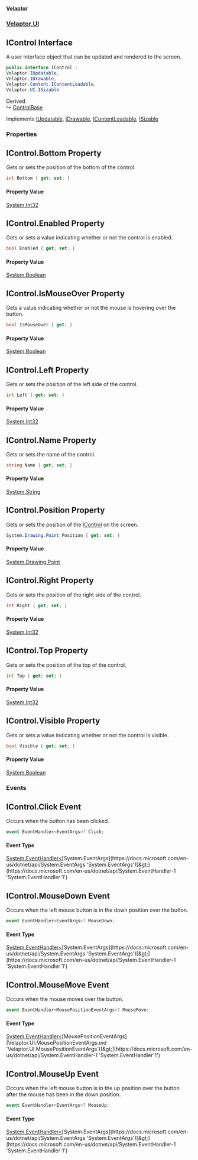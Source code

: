 #### [Velaptor](index.md 'index')
### [Velaptor.UI](Velaptor.UI.md 'Velaptor.UI')

## IControl Interface

A user interface object that can be updated and rendered to the screen.

```csharp
public interface IControl :
Velaptor.IUpdatable,
Velaptor.IDrawable,
Velaptor.Content.IContentLoadable,
Velaptor.UI.ISizable
```

Derived  
&#8627; [ControlBase](Velaptor.UI.ControlBase.md 'Velaptor.UI.ControlBase')

Implements [IUpdatable](Velaptor.IUpdatable.md 'Velaptor.IUpdatable'), [IDrawable](Velaptor.IDrawable.md 'Velaptor.IDrawable'), [IContentLoadable](Velaptor.Content.IContentLoadable.md 'Velaptor.Content.IContentLoadable'), [ISizable](Velaptor.UI.ISizable.md 'Velaptor.UI.ISizable')
### Properties

<a name='Velaptor.UI.IControl.Bottom'></a>

## IControl.Bottom Property

Gets or sets the position of the bottom of the control.

```csharp
int Bottom { get; set; }
```

#### Property Value
[System.Int32](https://docs.microsoft.com/en-us/dotnet/api/System.Int32 'System.Int32')

<a name='Velaptor.UI.IControl.Enabled'></a>

## IControl.Enabled Property

Gets or sets a value indicating whether or not the control is enabled.

```csharp
bool Enabled { get; set; }
```

#### Property Value
[System.Boolean](https://docs.microsoft.com/en-us/dotnet/api/System.Boolean 'System.Boolean')

<a name='Velaptor.UI.IControl.IsMouseOver'></a>

## IControl.IsMouseOver Property

Gets a value indicating whether or not the mouse is hovering over the button.

```csharp
bool IsMouseOver { get; }
```

#### Property Value
[System.Boolean](https://docs.microsoft.com/en-us/dotnet/api/System.Boolean 'System.Boolean')

<a name='Velaptor.UI.IControl.Left'></a>

## IControl.Left Property

Gets or sets the position of the left side of the control.

```csharp
int Left { get; set; }
```

#### Property Value
[System.Int32](https://docs.microsoft.com/en-us/dotnet/api/System.Int32 'System.Int32')

<a name='Velaptor.UI.IControl.Name'></a>

## IControl.Name Property

Gets or sets the name of the control.

```csharp
string Name { get; set; }
```

#### Property Value
[System.String](https://docs.microsoft.com/en-us/dotnet/api/System.String 'System.String')

<a name='Velaptor.UI.IControl.Position'></a>

## IControl.Position Property

Gets or sets the position of the [IControl](Velaptor.UI.IControl.md 'Velaptor.UI.IControl') on the screen.

```csharp
System.Drawing.Point Position { get; set; }
```

#### Property Value
[System.Drawing.Point](https://docs.microsoft.com/en-us/dotnet/api/System.Drawing.Point 'System.Drawing.Point')

<a name='Velaptor.UI.IControl.Right'></a>

## IControl.Right Property

Gets or sets the position of the right side of the control.

```csharp
int Right { get; set; }
```

#### Property Value
[System.Int32](https://docs.microsoft.com/en-us/dotnet/api/System.Int32 'System.Int32')

<a name='Velaptor.UI.IControl.Top'></a>

## IControl.Top Property

Gets or sets the position of the top of the control.

```csharp
int Top { get; set; }
```

#### Property Value
[System.Int32](https://docs.microsoft.com/en-us/dotnet/api/System.Int32 'System.Int32')

<a name='Velaptor.UI.IControl.Visible'></a>

## IControl.Visible Property

Gets or sets a value indicating whether or not the control is visible.

```csharp
bool Visible { get; set; }
```

#### Property Value
[System.Boolean](https://docs.microsoft.com/en-us/dotnet/api/System.Boolean 'System.Boolean')
### Events

<a name='Velaptor.UI.IControl.Click'></a>

## IControl.Click Event

Occurs when the button has been clicked.

```csharp
event EventHandler<EventArgs>? Click;
```

#### Event Type
[System.EventHandler&lt;](https://docs.microsoft.com/en-us/dotnet/api/System.EventHandler-1 'System.EventHandler`1')[System.EventArgs](https://docs.microsoft.com/en-us/dotnet/api/System.EventArgs 'System.EventArgs')[&gt;](https://docs.microsoft.com/en-us/dotnet/api/System.EventHandler-1 'System.EventHandler`1')

<a name='Velaptor.UI.IControl.MouseDown'></a>

## IControl.MouseDown Event

Occurs when the left mouse button is in the down position over the button.

```csharp
event EventHandler<EventArgs>? MouseDown;
```

#### Event Type
[System.EventHandler&lt;](https://docs.microsoft.com/en-us/dotnet/api/System.EventHandler-1 'System.EventHandler`1')[System.EventArgs](https://docs.microsoft.com/en-us/dotnet/api/System.EventArgs 'System.EventArgs')[&gt;](https://docs.microsoft.com/en-us/dotnet/api/System.EventHandler-1 'System.EventHandler`1')

<a name='Velaptor.UI.IControl.MouseMove'></a>

## IControl.MouseMove Event

Occurs when the mouse moves over the button.

```csharp
event EventHandler<MousePositionEventArgs>? MouseMove;
```

#### Event Type
[System.EventHandler&lt;](https://docs.microsoft.com/en-us/dotnet/api/System.EventHandler-1 'System.EventHandler`1')[MousePositionEventArgs](Velaptor.UI.MousePositionEventArgs.md 'Velaptor.UI.MousePositionEventArgs')[&gt;](https://docs.microsoft.com/en-us/dotnet/api/System.EventHandler-1 'System.EventHandler`1')

<a name='Velaptor.UI.IControl.MouseUp'></a>

## IControl.MouseUp Event

Occurs when the left mouse button is in the up position over the button  
after the mouse has been in the down position.

```csharp
event EventHandler<EventArgs>? MouseUp;
```

#### Event Type
[System.EventHandler&lt;](https://docs.microsoft.com/en-us/dotnet/api/System.EventHandler-1 'System.EventHandler`1')[System.EventArgs](https://docs.microsoft.com/en-us/dotnet/api/System.EventArgs 'System.EventArgs')[&gt;](https://docs.microsoft.com/en-us/dotnet/api/System.EventHandler-1 'System.EventHandler`1')